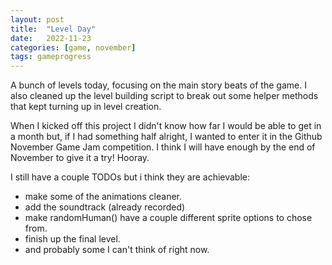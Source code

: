 ```yaml
---
layout: post
title:  "Level Day"
date:   2022-11-23
categories: [game, november]
tags: gameprogress
---
```


A bunch of levels today, focusing on the main story beats of the game. I also cleaned up the level building script to break out some helper methods that kept turning up in level creation.

When I kicked off this project I didn't know how far I would be able to get in a month but, if I had something half alright, I wanted to enter it in the Github November Game Jam competition. I think I will have enough by the end of November to give it a try! Hooray.

I still have a couple TODOs but i think they are achievable:
- make some of the animations cleaner.
- add the soundtrack (already recorded)
- make randomHuman() have a couple different sprite options to chose from.
- finish up the final level.
- and probably some I can't think of right now.
